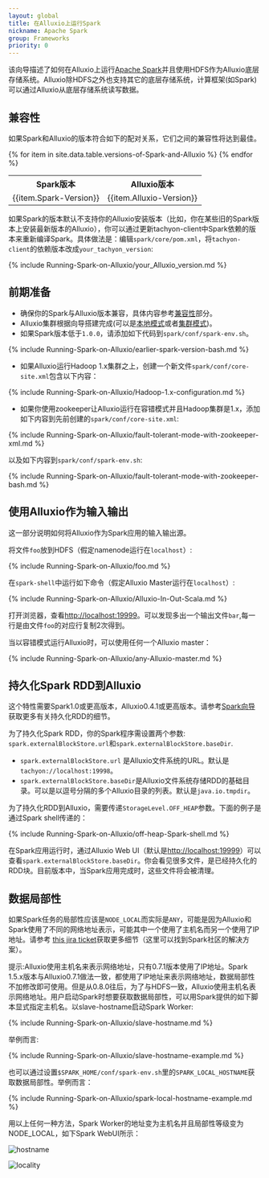 ```yaml
---
layout: global
title: 在Alluxio上运行Spark
nickname: Apache Spark
group: Frameworks
priority: 0
---
```


该向导描述了如何在Alluxio上运行[Apache Spark](http://spark-project.org/)并且使用HDFS作为Alluxio底层存储系统。Alluxio除HDFS之外也支持其它的底层存储系统，计算框架(如Spark)可以通过Alluxio从底层存储系统读写数据。

## 兼容性

如果Spark和Alluxio的版本符合如下的配对关系，它们之间的兼容性将达到最佳。

<table class="table table-striped">
<tr><th>Spark版本</th><th>Alluxio版本</th></tr>
{% for item in site.data.table.versions-of-Spark-and-Alluxio %}

<tr>
  <td>{{item.Spark-Version}}</td>
  <td>{{item.Alluxio-Version}}</td>
</tr>
{% endfor %}
</table>

如果Spark的版本默认不支持你的Alluxio安装版本（比如，你在某些旧的Spark版本上安装最新版本的Alluxio），你可以通过更新tachyon-client中Spark依赖的版本来重新编译Spark。具体做法是：编辑`spark/core/pom.xml`，将`tachyon-client`的依赖版本改成`your_tachyon_version`:

{% include Running-Spark-on-Alluxio/your_Alluxio_version.md %}

## 前期准备

* 确保你的Spark与Alluxio版本兼容，具体内容参考[兼容性](#compatibility)部分。
* Alluxio集群根据向导搭建完成(可以是[本地模式](Running-Alluxio-Locally.html)或者[集群模式](Running-Alluxio-on-a-Cluster.html))。
* 如果Spark版本低于`1.0.0`，请添加如下代码到`spark/conf/spark-env.sh`。

{% include Running-Spark-on-Alluxio/earlier-spark-version-bash.md %}

* 如果Alluxio运行Hadoop 1.x集群之上，创建一个新文件`spark/conf/core-site.xml`包含以下内容：

{% include Running-Spark-on-Alluxio/Hadoop-1.x-configuration.md %}


* 如果你使用zookeeper让Alluxio运行在容错模式并且Hadoop集群是1.x，添加如下内容到先前创建的`spark/conf/core-site.xml`:

{% include Running-Spark-on-Alluxio/fault-tolerant-mode-with-zookeeper-xml.md %}

以及如下内容到`spark/conf/spark-env.sh`:

{% include Running-Spark-on-Alluxio/fault-tolerant-mode-with-zookeeper-bash.md %}

## 使用Alluxio作为输入输出

这一部分说明如何将Alluxio作为Spark应用的输入输出源。

将文件`foo`放到HDFS（假定namenode运行在`localhost`）:

{% include Running-Spark-on-Alluxio/foo.md %}

在`spark-shell`中运行如下命令（假定Alluxio Master运行在`localhost`）:

{% include Running-Spark-on-Alluxio/Alluxio-In-Out-Scala.md %}

打开浏览器，查看[http://localhost:19999](http://localhost:19999)。可以发现多出一个输出文件`bar`,每一行是由文件`foo`的对应行复制2次得到。

当以容错模式运行Alluxio时，可以使用任何一个Alluxio master：

{% include Running-Spark-on-Alluxio/any-Alluxio-master.md %}

## 持久化Spark RDD到Alluxio

这个特性需要Spark1.0或更高版本，Alluxio0.4.1或更高版本。请参考[Spark向导](http://spark.apache.org/docs/latest/programming-guide.html#rdd-persistence)获取更多有关持久化RDD的细节。

为了持久化Spark RDD，你的Spark程序需设置两个参数:
`spark.externalBlockStore.url`和`spark.externalBlockStore.baseDir`.

* `spark.externalBlockStore.url` 是Alluxio文件系统的URL。默认是`tachyon://localhost:19998`。
* `spark.externalBlockStore.baseDir`是Alluxio文件系统存储RDD的基础目录。可以是以逗号分隔的多个Alluxio目录的列表。默认是`java.io.tmpdir`。

为了持久化RDD到Alluxio，需要传递`StorageLevel.OFF_HEAP`参数。下面的例子是通过Spark shell传递的：

{% include Running-Spark-on-Alluxio/off-heap-Spark-shell.md %}

在Spark应用运行时，通过Alluxio Web UI（默认是[http://localhost:19999](http://localhost:19999)）可以查看`spark.externalBlockStore.baseDir`。你会看见很多文件，是已经持久化的RDD块。目前版本中，当Spark应用完成时，这些文件将会被清理。

## 数据局部性

如果Spark任务的局部性应该是`NODE_LOCAL`而实际是`ANY`，可能是因为Alluxio和Spark使用了不同的网络地址表示，可能其中一个使用了主机名而另一个使用了IP地址。请参考 [this jira ticket](
https://issues.apache.org/jira/browse/SPARK-10149)获取更多细节（这里可以找到Spark社区的解决方案）。

提示:Alluxio使用主机名来表示网络地址，只有0.7.1版本使用了IP地址。Spark 1.5.x版本与Alluxio0.7.1做法一致，都使用了IP地址来表示网络地址，数据局部性不加修改即可使用。但是从0.8.0往后，为了与HDFS一致，Alluxio使用主机名表示网络地址。用户启动Spark时想要获取数据局部性，可以用Spark提供的如下脚本显式指定主机名。以slave-hostname启动Spark Worker:

{% include Running-Spark-on-Alluxio/slave-hostname.md %}

举例而言:

{% include Running-Spark-on-Alluxio/slave-hostname-example.md %}

也可以通过设置`$SPARK_HOME/conf/spark-env.sh`里的`SPARK_LOCAL_HOSTNAME`获取数据局部性。举例而言：

{% include Running-Spark-on-Alluxio/spark-local-hostname-example.md %}

用以上任何一种方法，Spark Worker的地址变为主机名并且局部性等级变为NODE_LOCAL，如下Spark WebUI所示：

![hostname]({{site.data.img.screenshot_datalocality_sparkwebui}})

![locality]({{site.data.img.screenshot_datalocality_tasklocality}})

